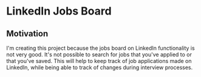 # LinkedIn Jobs Board

## Motivation

I'm creating this project because the jobs board on LinkedIn functionality is not very good. It's not possible to search for jobs that you've applied to or that you've saved. This will help to keep track of job applications made on LinkedIn, while being able to track of changes during interview processes.

